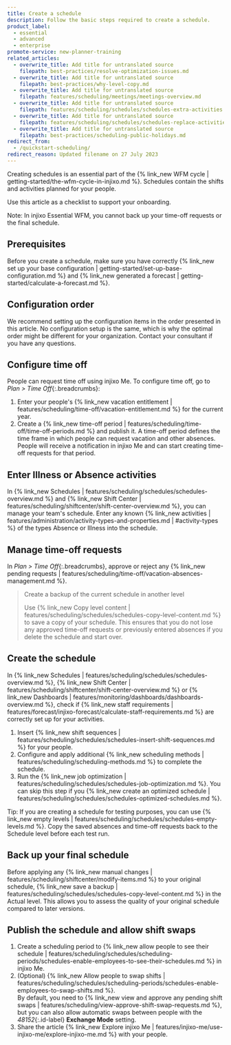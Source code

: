 ```yaml
---
title: Create a schedule
description: Follow the basic steps required to create a schedule.
product_label:
  - essential
  - advanced
  - enterprise
promote-service: new-planner-training
related_articles:
  - overwrite_title: Add title for untranslated source
    filepath: best-practices/resolve-optimization-issues.md
  - overwrite_title: Add title for untranslated source
    filepath: best-practices/why-level-copy.md
  - overwrite_title: Add title for untranslated source
    filepath: features/scheduling/meetings/meetings-overview.md
  - overwrite_title: Add title for untranslated source
    filepath: features/scheduling/schedules/schedules-extra-activities.md
  - overwrite_title: Add title for untranslated source
    filepath: features/scheduling/schedules/schedules-replace-activities.md
  - overwrite_title: Add title for untranslated source
    filepath: best-practices/scheduling-public-holidays.md
redirect_from:
  - /quickstart-scheduling/
redirect_reason: Updated filename on 27 July 2023
---
```


Creating schedules is an essential part of the {% link_new WFM cycle | getting-started/the-wfm-cycle-in-injixo.md %}. Schedules contain the shifts and activities planned for your people.  

Use this article as a checklist to support your onboarding.

Note: In injixo Essential WFM, you cannot back up your time-off requests or the final schedule.

## Prerequisites

Before you create a schedule, make sure you have correctly {% link_new set up your base configuration | getting-started/set-up-base-configuration.md %} and {% link_new generated a forecast | getting-started/calculate-a-forecast.md %}. 

## Configuration order

We recommend setting up the configuration items in the order presented in this article. No configuration setup is the same, which is why the optimal order might be different for your organization. Contact your consultant if you have any questions.

## Configure time off

People can request time off using injixo Me. To configure time off, go to _Plan > Time Off_{:.breadcrumbs}:

1. Enter your people's {% link_new vacation entitlement | features/scheduling/time-off/vacation-entitlement.md %} for the current year.
2. Create a {% link_new time-off period | features/scheduling/time-off/time-off-periods.md %} and publish it. A time-off period defines the time frame in which people can request vacation and other absences. People will receive a notification in injixo Me and can start creating time-off requests for that period.

## Enter Illness or Absence activities

In {% link_new Schedules | features/scheduling/schedules/schedules-overview.md %} and {% link_new Shift Center | features/scheduling/shiftcenter/shift-center-overview.md %}, you can manage your team's schedule. Enter any known {% link_new activities | features/administration/activity-types-and-properties.md | #activity-types %} of the types Absence or Illness into the schedule.

## Manage time-off requests

In _Plan > Time Off_{:.breadcrumbs}, approve or reject any {% link_new pending requests | features/scheduling/time-off/vacation-absences-management.md %}.

> Create a backup of the current schedule in another level
>
> Use {% link_new Copy level content | features/scheduling/schedules/schedules-copy-level-content.md %} to save a copy of your schedule. This ensures that you do not lose any approved time-off requests or previously entered absences if you delete the schedule and start over.

## Create the schedule

In {% link_new Schedules | features/scheduling/schedules/schedules-overview.md %}, {% link_new Shift Center | features/scheduling/shiftcenter/shift-center-overview.md %} or {% link_new Dashboards | features/monitoring/dashboards/dashboards-overview.md %}, check if {% link_new staff requirements | features/forecast/injixo-forecast/calculate-staff-requirements.md %} are correctly set up for your activities.

1. Insert {% link_new shift sequences | features/scheduling/schedules/schedules-insert-shift-sequences.md %} for your people.
2. Configure and apply additional {% link_new scheduling methods | features/scheduling/scheduling-methods.md %} to complete the schedule.
3. Run the {% link_new job optimization | features/scheduling/schedules/schedules-job-optimization.md %}. You can skip this step if you {% link_new create an optimized schedule | features/scheduling/schedules/schedules-optimized-schedules.md %}.

Tip: If you are creating a schedule for testing purposes, you can use {% link_new empty levels | features/scheduling/schedules/schedules-empty-levels.md %}. Copy the saved absences and time-off requests back to the Schedule level before each test run.

## Back up your final schedule

Before applying any {% link_new manual changes | features/scheduling/shiftcenter/modify-items.md %} to your original schedule, {% link_new save a backup | features/scheduling/schedules/schedules-copy-level-content.md %} in the Actual level. This allows you to assess the quality of your original schedule compared to later versions.

## Publish the schedule and allow shift swaps

1. Create a scheduling period to {% link_new allow people to see their schedule | features/scheduling/schedules/scheduling-periods/schedules-enable-employees-to-see-their-schedules.md %} in injixo Me.
2. (Optional) {% link_new Allow people to swap shifts | features/scheduling/schedules/scheduling-periods/schedules-enable-employees-to-swap-shifts.md %}.  
    By default, you need to {% link_new view and approve any pending shift swaps | features/scheduling/view-approve-shift-swap-requests.md %}, but you can also allow automatic swaps between people with the _48152_{:.id-label} **Exchange Mode** setting.
3. Share the article {% link_new Explore injixo Me | features/injixo-me/use-injixo-me/explore-injixo-me.md %} with your people.
